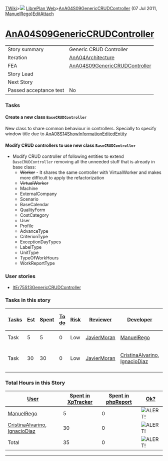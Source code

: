 [TWiki](Main_WebHome)&gt;![](/twiki/pub/TWiki/TWikiDocGraphics/web-bg-small.gif) [LibrePlan Web](LibrePlan_WebHome)&gt;[AnA04S09GenericCRUDController](LibrePlan_AnA04S09GenericCRUDController "Topic revision: 3 (07 Jul 2011 - 16:33:53)") (07 Jul 2011, [ManuelRego](Main_ManuelRego))[Edit](LibrePlan_AnA04S09GenericCRUDController?t=1520344036 "Edit this topic text")[Attach](/twiki/bin/attach/LibrePlan/AnA04S09GenericCRUDController "Attach an image or document to this topic")  

 [AnA04S09GenericCRUDController](LibrePlan_AnA04S09GenericCRUDController)
=========================================================================

|                        |                                                                          |
|------------------------|--------------------------------------------------------------------------|
| Story summary          | Generic CRUD Controller                                                  |
| Iteration              | [AnA04Architecture](LibrePlan_AnA04Architecture)                         |
| FEA                    | [AnA04S09GenericCRUDController](LibrePlan_AnA04S09GenericCRUDController) |
| Story Lead             |                                                                          |
| Next Story             |                                                                          |
| Passed acceptance test | No                                                                       |

###  Tasks

####  Create a new class `BaseCRUDController`

New class to share common behaviour in controllers. Specially to specify window title due to [AnA08S14ShowInformationEditedEntity](LibrePlan_AnA08S14ShowInformationEditedEntity)

####  Modify CRUD controllers to use new class `BaseCRUDController`

-   Modify CRUD controller of following entities to extend `BaseCRUDController` removing all the unneeded stuff that is already in base class:
    -   ~~Worker~~ - It shares the same controller with VirtualWorker and makes more difficult to apply the refactorization
    -   ~~VirtualWorker~~
    -   Machine
    -   ExternalCompany
    -   Scenario
    -   BaseCalendar
    -   QualityForm
    -   CostCategory
    -   User
    -   Profile
    -   AdvanceType
    -   CriterionType
    -   ExceptionDayTypes
    -   LabelType
    -   UnitType
    -   TypeOfWorkHours
    -   WorkReportType

###  User stories

-   [ItEr75S13GenericCRUDController](LibrePlan_ItEr75S13GenericCRUDController)

###  Tasks in this story

| [Tasks](LibrePlan_AnA04S09GenericCRUDController?sortcol=0;table=2;up=0#sorted_table "Sort by this column") | [Est](LibrePlan_AnA04S09GenericCRUDController?sortcol=1;table=2;up=0#sorted_table "Sort by this column") | [Spent](LibrePlan_AnA04S09GenericCRUDController?sortcol=2;table=2;up=0#sorted_table "Sort by this column") | [To do](LibrePlan_AnA04S09GenericCRUDController?sortcol=3;table=2;up=0#sorted_table "Sort by this column") | [Risk](LibrePlan_AnA04S09GenericCRUDController?sortcol=4;table=2;up=0#sorted_table "Sort by this column") | [Reviewer](LibrePlan_AnA04S09GenericCRUDController?sortcol=5;table=2;up=0#sorted_table "Sort by this column") | [Developer](LibrePlan_AnA04S09GenericCRUDController?sortcol=6;table=2;up=0#sorted_table "Sort by this column") | [Task Name](LibrePlan_AnA04S09GenericCRUDController?sortcol=7;table=2;up=0#sorted_table "Sort by this column") | [Start Date](LibrePlan_AnA04S09GenericCRUDController?sortcol=8;table=2;up=0#sorted_table "Sort by this column") | [Est End Date](LibrePlan_AnA04S09GenericCRUDController?sortcol=9;table=2;up=0#sorted_table "Sort by this column") | [End Date](LibrePlan_AnA04S09GenericCRUDController?sortcol=10;table=2;up=0#sorted_table "Sort by this column") |
|------------------------------------------------------------------------------------------------------------|----------------------------------------------------------------------------------------------------------|------------------------------------------------------------------------------------------------------------|------------------------------------------------------------------------------------------------------------|-----------------------------------------------------------------------------------------------------------|---------------------------------------------------------------------------------------------------------------|----------------------------------------------------------------------------------------------------------------|----------------------------------------------------------------------------------------------------------------|-----------------------------------------------------------------------------------------------------------------|-------------------------------------------------------------------------------------------------------------------|----------------------------------------------------------------------------------------------------------------|
| Task                                                                                                       | 5                                                                                                        | 5                                                                                                          | 0                                                                                                          | Low                                                                                                       | [JavierMoran](Main_JavierMoran)                                                                               | [ManuelRego](Main_ManuelRego)                                                                                  | [Create a new class BaseCRUDController](LibrePlan_AnA04S09GenericCRUDController#TasK1)                         |                                                                                                                 |                                                                                                                   |                                                                                                                |
| Task                                                                                                       | 30                                                                                                       | 30                                                                                                         | 0                                                                                                          | Low                                                                                                       | [JavierMoran](Main_JavierMoran)                                                                               | [CristinaAlvarino](Main_CristinaAlvarino), [IgnacioDiaz](Main_IgnacioDiaz)                                     | [Modify CRUD controllers to use new class BaseCRUDController](LibrePlan_AnA04S09GenericCRUDController#TasK2)   |                                                                                                                 |                                                                                                                   |                                                                                                                |

###  Total Hours in this Story

| [User](LibrePlan_AnA04S09GenericCRUDController?sortcol=0;table=3;up=0#sorted_table "Sort by this column") | [Spent in XpTracker](LibrePlan_AnA04S09GenericCRUDController?sortcol=1;table=3;up=0#sorted_table "Sort by this column") | [Spent in phpReport](LibrePlan_AnA04S09GenericCRUDController?sortcol=2;table=3;up=0#sorted_table "Sort by this column") | [Ok?](LibrePlan_AnA04S09GenericCRUDController?sortcol=3;table=3;up=0#sorted_table "Sort by this column") |
|-----------------------------------------------------------------------------------------------------------|-------------------------------------------------------------------------------------------------------------------------|-------------------------------------------------------------------------------------------------------------------------|----------------------------------------------------------------------------------------------------------|
| [ManuelRego](Main_ManuelRego)                                                                             | 5                                                                                                                       | 0                                                                                                                       | ![ALERT!](/twiki/pub/TWiki/TWikiDocGraphics/warning.gif "ALERT!")                                        |
| [CristinaAlvarino](Main_CristinaAlvarino), [IgnacioDiaz](Main_IgnacioDiaz)                                | 30                                                                                                                      | 0                                                                                                                       | ![ALERT!](/twiki/pub/TWiki/TWikiDocGraphics/warning.gif "ALERT!")                                        |
| Total                                                                                                     | 35                                                                                                                      | 0                                                                                                                       | ![ALERT!](/twiki/pub/TWiki/TWikiDocGraphics/warning.gif "ALERT!")                                        |

------------------------------------------------------------------------
